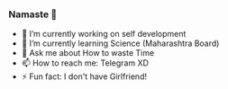 ### Namaste 🙏
- 🔭 I’m currently working on self development
- 🌱 I’m currently learning Science (Maharashtra Board)
- 💬 Ask me about How to waste Time
- 📫 How to reach me: Telegram XD
- ⚡ Fun fact: I don't have Girlfriend!
